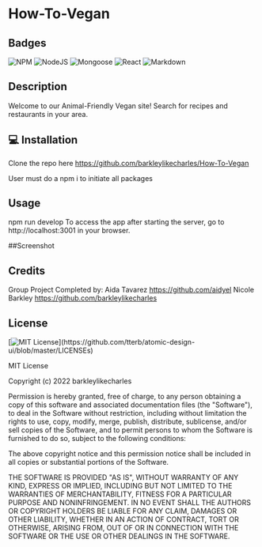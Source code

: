 # How-To-Vegan

## Badges
![NPM](https://img.shields.io/badge/npm-CB3837?style=plastic&logo=npm&logoColor=white)
![NodeJS](https://img.shields.io/badge/node-6DA55F?style=plastic&logo=node.js&logoColor=white)
![Mongoose](https://img.shields.io/badge/Mongoose-52B0E7.svg?style=plastic&logo=Sequelize&logoColor=white)
![React](https://img.shields.io/badge/React-%23404d59.svg?style=plastic&logo=React&logoColor=%2361DAFB)
![Markdown](https://img.shields.io/badge/markdown-%23000000.svg?style=plastic&logo=markdown&logoColor=white)

## Description
Welcome to our Animal-Friendly Vegan site! Search for recipes and restaurants in your area.

## 💻 Installation
Clone the repo here https://github.com/barkleylikecharles/How-To-Vegan

User must do a npm i to initiate all packages 

## Usage
npm run develop
To access the app after starting the server, go to http://localhost:3001 in your browser.

##Screenshot
## Credits
Group Project Completed by:
Aida Tavarez https://github.com/aidyel
Nicole Barkley https://github.com/barkleylikecharles 

## License
[![MIT License](https://img.shields.io/apm/l/atomic-design-ui.svg?)](https://github.com/tterb/atomic-design-ui/blob/master/LICENSEs)

MIT License

Copyright (c) 2022 barkleylikecharles

Permission is hereby granted, free of charge, to any person obtaining a copy
of this software and associated documentation files (the "Software"), to deal
in the Software without restriction, including without limitation the rights
to use, copy, modify, merge, publish, distribute, sublicense, and/or sell
copies of the Software, and to permit persons to whom the Software is
furnished to do so, subject to the following conditions:

The above copyright notice and this permission notice shall be included in all
copies or substantial portions of the Software.

THE SOFTWARE IS PROVIDED "AS IS", WITHOUT WARRANTY OF ANY KIND, EXPRESS OR
IMPLIED, INCLUDING BUT NOT LIMITED TO THE WARRANTIES OF MERCHANTABILITY,
FITNESS FOR A PARTICULAR PURPOSE AND NONINFRINGEMENT. IN NO EVENT SHALL THE
AUTHORS OR COPYRIGHT HOLDERS BE LIABLE FOR ANY CLAIM, DAMAGES OR OTHER
LIABILITY, WHETHER IN AN ACTION OF CONTRACT, TORT OR OTHERWISE, ARISING FROM,
OUT OF OR IN CONNECTION WITH THE SOFTWARE OR THE USE OR OTHER DEALINGS IN THE
SOFTWARE.